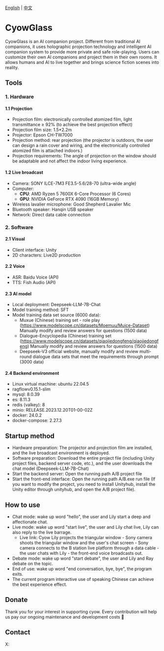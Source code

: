 [English](README.md) | [中文](README_zh-CN.md)

# CyowGlass
CyowGlass is an AI companion project. Different from traditional AI companions, it uses holographic projection technology and intelligent AI companion system to provide more private and safe role-playing. Users can customize their own AI companions and project them in their own rooms. It allows humans and AI to live together and brings science fiction scenes into reality.

## Tools
### 1. Hardware
#### 1.1 Projection
- Projection film: electronically controlled atomized film, light transmittance ≥ 92% (to achieve the best projection effect)
- Projection film size: 1.5*2.2m 
- Projector: Epson CH-TW7000
- Projection method: rear projection (the projector is outdoors, the user can design a rain cover and wiring, and the electronically controlled atomized film is attached indoors.)
- Projection requirements: The angle of projection on the window should be adaptable and not affect the indoor living experience.

#### 1.2 Live broadcast
- Camera: SONY ILCE-7M3 FE3.5-5.6/28-70 (ultra-wide angle)
- Computer:
  - ​**CPU**: AMD Ryzen 5 7600X 6-Core Processor (6 Cores)  
  - ​**GPU**: NVIDIA GeForce RTX 4090 (16GB Memory)
- Wireless lavalier microphone: Good Shepherd Lavalier Mic
- Bluetooth speaker: Hanqin USB speaker
- Network: Direct data cable connection

### 2. Software
#### 2.1 Visual
- Client interface: Unity
- 2D characters: Live2D production

#### 2.2 Voice
- ASR: Baidu Voice (API)
- TTS: Fish Audio (API)

#### 2.3 AI model
- Local deployment: Deepseek-LLM-7B-Chat
- Model training method: SFT
- Model training data set source (6000 data):
  - Muxue (Chinese) training set - role play (https://www.modelscope.cn/datasets/Moemuu/Muice-Dataset) Manually modify and review answers for questions (1500 data)
  - Dialogue-Encyclopedia (Chinese) training set (https://www.modelscope.cn/datasets/qiaojiedongfeng/qiaojiedongfeng) Manually modify and review answers for questions (1500 data)
  - Deepseek-V3 official website, manually modify and review multi-round dialogue data sets that meet the requirements through prompt (3000 data)

#### 2.4 Backend environment
- Linux virtual machine: ubuntu 22.04.5
- ragflowv0.15.1-slim
- mysql: 8.0.39
- es: 8.11.3
- redis (valkey): 8
- minio: RELEASE.2023.12.20T01-00-02Z
- docker: 24.0.2
- docker-compose: 2.27.3

## Startup method
- Hardware preparation: The projector and projection film are installed, and the live broadcast environment is deployed.
- Software preparation: Download the entire project file (including Unity project files, backend server code, etc.), and the user downloads the chat model (Deepseek-LLM-7B-Chat)
- Start the backend server: Open the running path A/B project file
- Start the front-end interface: Open the running path A/B.exe run file (If you want to modify the project, you need to install Unityhub, install the Unity editor through unityhub, and open the A/B project file).

## How to use
- Chat mode: wake up word "hello", the user and Lily start a deep and affectionate chat.
- Live mode: wake up word "start live", the user and Lily chat live, Lily can also reply to the live barrage.
  - Live link: Cyow Lily projects the triangular window - Sony camera shoots the triangular window and the user's chat screen - Sony camera connects to the B station live platform through a data cable - the user chats with Lily - the front-end voice broadcasts out.
- Debate mode: wake up word "start debate", the user and Lily and Ray debate on the topic.
- End of use: wake up word "end conversation, bye, bye", the program exits.
- The current program interactive use of speaking Chinese can achieve the best experience effect.











## Donate
Thank you for your interest in supporting cyow. Every contribution will help us pay our ongoing maintenance and development costs 🙏

## Contact
X:


